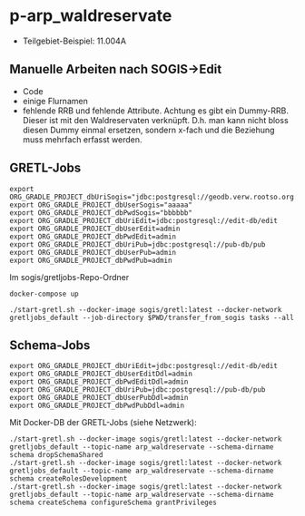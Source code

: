 # p-arp_waldreservate

- Teilgebiet-Beispiel: 11.004A

## Manuelle Arbeiten nach SOGIS->Edit
- Code
- einige Flurnamen
- fehlende RRB und fehlende Attribute. Achtung es gibt ein Dummy-RRB. Dieser ist mit den Waldreservaten verknüpft. D.h. man kann nicht bloss diesen Dummy einmal ersetzen, sondern x-fach und die Beziehung muss mehrfach erfasst werden.


## GRETL-Jobs
```
export ORG_GRADLE_PROJECT_dbUriSogis="jdbc:postgresql://geodb.verw.rootso.org:5432/sogis"
export ORG_GRADLE_PROJECT_dbUserSogis="aaaaa"
export ORG_GRADLE_PROJECT_dbPwdSogis="bbbbbb"
export ORG_GRADLE_PROJECT_dbUriEdit=jdbc:postgresql://edit-db/edit
export ORG_GRADLE_PROJECT_dbUserEdit=admin
export ORG_GRADLE_PROJECT_dbPwdEdit=admin
export ORG_GRADLE_PROJECT_dbUriPub=jdbc:postgresql://pub-db/pub
export ORG_GRADLE_PROJECT_dbUserPub=admin
export ORG_GRADLE_PROJECT_dbPwdPub=admin
```

Im sogis/gretljobs-Repo-Ordner
```
docker-compose up
```

```
./start-gretl.sh --docker-image sogis/gretl:latest --docker-network gretljobs_default --job-directory $PWD/transfer_from_sogis tasks --all
```

## Schema-Jobs
```
export ORG_GRADLE_PROJECT_dbUriEdit=jdbc:postgresql://edit-db/edit
export ORG_GRADLE_PROJECT_dbUserEditDdl=admin
export ORG_GRADLE_PROJECT_dbPwdEditDdl=admin
export ORG_GRADLE_PROJECT_dbUriPub=jdbc:postgresql://pub-db/pub
export ORG_GRADLE_PROJECT_dbUserPubDdl=admin
export ORG_GRADLE_PROJECT_dbPwdPubDdl=admin
```

Mit Docker-DB der GRETL-Jobs (siehe Netzwerk):
```
./start-gretl.sh --docker-image sogis/gretl:latest --docker-network gretljobs_default --topic-name arp_waldreservate --schema-dirname schema dropSchemaShared
./start-gretl.sh --docker-image sogis/gretl:latest --docker-network gretljobs_default --topic-name arp_waldreservate --schema-dirname schema createRolesDevelopment
./start-gretl.sh --docker-image sogis/gretl:latest --docker-network gretljobs_default --topic-name arp_waldreservate --schema-dirname schema createSchema configureSchema grantPrivileges
```